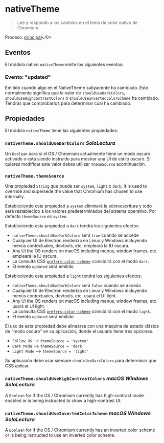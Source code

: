 # nativeTheme

> Lee y respondo a los cambios en el tema de color nativo de Chromium.

Proceso: [principal](../glossary.md#main-process)</0>

## Eventos

El módulo nativo `nativeTheme` emite los siguientes eventos:

### Evento: "updated"

Emitido cuando algo en el NativeTheme subyacente ha cambiado. Esto normalmente significa que le valor de `shouldUseDarkColors`, `shouldUseHighContrastColors` o `shouldUseInvertedColorScheme` ha cambiado. Tendrás que comprobarlos para determinar cual ha cambiado.

## Propiedades

El módulo `nativeTheme` tiene las siguientes propiedades:

### `nativeTheme.shouldUseDarkColors` _SoloLectura_

Un `Boolean` para si el OS / Chromium actualmente tiene un modo oscuro activado o está siendo instruido para mostrar una UI de estilo oscuro.  Si quieres modificar este valor debes utilizar `themeSource` acontinuación.

### `nativeTheme.themeSource`

Una propiedad `String` que puede ser `system`, `light` o `dark`.  It is used to override and supersede the value that Chromium has chosen to use internally.

Estableciendo esta propiedad a `system` eliminará la sobreescritura y todo será restablecido a los valores predeterminados del sistema operativo.  Por defecto `themeSource` es `system`.

Estableciendo esta propiedad a `dark` tendrá los siguientes efectos:

* `nativeTheme.shouldUseDarkColors` será `true` cuando se accede
* Cualquier UI de Electron renderiza en Linux y Windows incluyendo menús contextuales, devtools, etc. empleará la IU oscura.
* Any UI the OS renders on macOS including menus, window frames, etc. empleará la IU oscura.
* La consulta CSS [`prefers-color-scheme`](https://developer.mozilla.org/en-US/docs/Web/CSS/@media/prefers-color-scheme) coincidirá con el modo `dark`.
* El evento `updated` será emitido

Estableciendo esta propiedad a `light` tendrá los siguientes efectos:

* `nativeTheme.shouldUseDarkColors` será `false` cuando se acceda
* Cualquier UI de Electron renderiza en Linux y Windows incluyendo menús contextuales, devtools, etc. usará el UI light.
* Any UI the OS renders on macOS including menus, window frames, etc. usará el UI light.
* La consulta CSS [`prefers-color-scheme`](https://developer.mozilla.org/en-US/docs/Web/CSS/@media/prefers-color-scheme) coincidirá con el modo `light`.
* El evento `updated` será emitido

El uso de esta propiedad debe alinearse con una máquina de estado clásica de "modo oscuro" en su aplicación, donde el usuario tiene tres opciones.

* `Follow OS` --> `themeSource = 'system'`
* `Dark Mode` --> `themeSource = 'dark'`
* `Light Mode` --> `themeSource = 'light'`

Su aplicación debe usar siempre `shouldUseDarkColors` para determinar que CSS aplicar.

### `nativeTheme.shouldUseHighContrastColors` _macOS_ _Windows_ _SoloLectura_

A `Boolean` for if the OS / Chromium currently has high-contrast mode enabled or is being instructed to show a high-contrast UI.

### `nativeTheme.shouldUseInvertedColorScheme` _macOS_ _Windows_ _SoloLectura_

A `Boolean` for if the OS / Chromium currently has an inverted color scheme or is being instructed to use an inverted color scheme.
